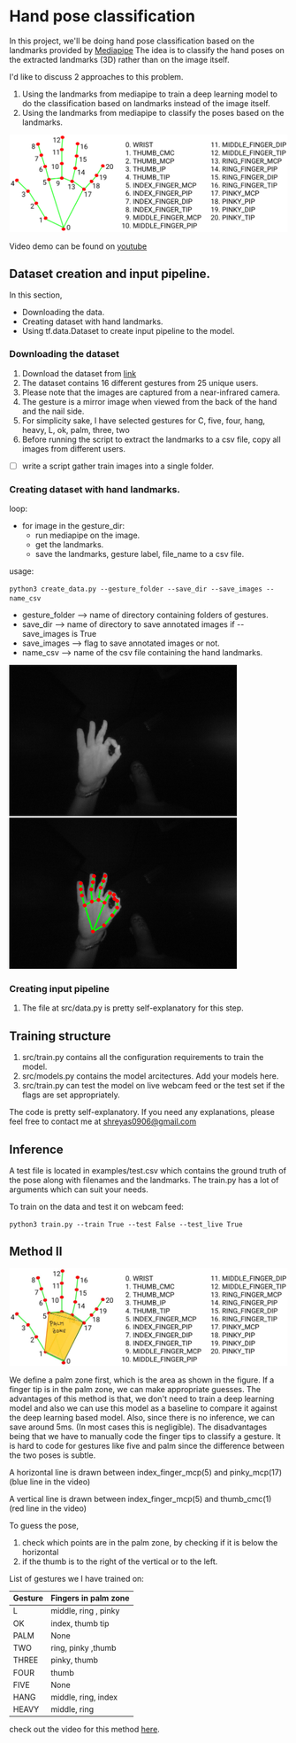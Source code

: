 # Hand pose classification

In this project, we'll be doing hand pose classification based on the landmarks provided by [Mediapipe](https://google.github.io/mediapipe/solutions/hands#python-solution-api)
The idea is to classify the hand poses on the extracted landmarks (3D) rather than on the image itself.

I'd like to discuss 2 approaches to this problem. 
1. Using the landmarks from mediapipe to train a deep learning model to do the classification based on landmarks instead of the image itself.
2. Using the landmarks from mediapipe to classify the poses based on the landmarks. 


![](hand_landmarks.png)

Video demo can be found on [youtube](https://youtu.be/3V5tQBCl8wQ)
## Dataset creation and input pipeline.

In this section,
- Downloading the data. 
- Creating dataset with hand landmarks.
- Using tf.data.Dataset to create input pipeline to the model.

### Downloading the dataset

1. Download the dataset from [link](https://www.gti.ssr.upm.es/data/MultiModalHandGesture_dataset)
2. The dataset contains 16 different gestures from 25 unique users.
3. Please note that the images are captured from a near-infrared camera.
4. The gesture is a mirror image when viewed from the back of the hand and the nail side.
5. For simplicity sake, I have selected gestures for C, five, four, hang, heavy, L, ok, palm, three, two 
6. Before running the script to extract the landmarks to a csv file, copy all images from different users.
- [ ] write a script gather train images into a single folder.

### Creating dataset with hand landmarks.

loop:
   - for image in the gesture_dir:
      - run mediapipe on the image.
      - get the landmarks.
      - save the landmarks, gesture label, file_name to a csv file.
     
usage:
   
`python3 create_data.py --gesture_folder --save_dir --save_images --name_csv`

- gesture_folder --> name of directory containing folders of gestures.
- save_dir --> name of directory to save annotated images if --save_images is True
- save_images --> flag to save annotated images or not.
- name_csv --> name of the csv file containing the hand landmarks.


![](examples/frame_17653_l.png) ![](examples/frame_17653_l_annotated.png)

### Creating input pipeline

1. The file at src/data.py is pretty self-explanatory for this step. 

## Training structure

1. src/train.py contains all the configuration requirements to train the model.
2. src/models.py contains the model arcitectures. Add your models here.
3. src/train.py can test the model on live webcam feed or the test set if the flags are set appropriately.

The code is pretty self-explanatory. If you need any explanations, please feel free to contact me at shreyas0906@gmail.com

## Inference

A test file is located in examples/test.csv which contains the ground truth of the pose along with filenames and the landmarks. 
The train.py has a lot of arguments which can suit your needs. 

To train on the data and test it on webcam feed:

`python3 train.py --train True --test False --test_live True`


## Method II

![](IMG-0075.jpg)

We define a palm zone first, which is the area as shown in the figure.
If a finger tip is in the palm zone, we can make appropriate guesses. 
The advantages of this method is that, we don't need to train a deep learning model and also we can use this model as a baseline to compare it against the deep learning based model. 
Also, since there is no inference, we can save around 5ms. (In most cases this is negligible).
The disadvantages being that we have to manually code the finger tips to classify a gesture.
It is hard to code for gestures like five and palm since the difference between the two poses is subtle.

A horizontal line is drawn between index_finger_mcp(5) and pinky_mcp(17) (blue line in the video)

A vertical line is drawn between index_finger_mcp(5) and thumb_cmc(1) (red line in the video)

To guess the pose, 
1. check which points are in the palm zone, by checking if it is below the horizontal
2. if the thumb is to the right of the vertical or to the left.

List of gestures we I have trained on:

| **Gesture** | **Fingers in palm zone** |
| ------- | -------------------- |
| L       | middle, ring , pinky |
| OK      | index, thumb tip |
| PALM    | None |
| TWO     | ring, pinky ,thumb |
| THREE   | pinky, thumb |
| FOUR    | thumb |
| FIVE    | None |
| HANG    | middle, ring, index | 
| HEAVY   | middle, ring | 


check out the video for this method [here](https://www.youtube.com/watch?v=jc1ATU62gMk).

